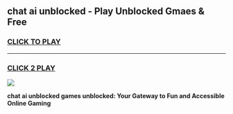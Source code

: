 
## chat ai unblocked - Play Unblocked Gmaes & Free
<h3>
<a href="https://news.freeplayer.one?title=chat_ai_unblocked&ref=23F">CLICK TO PLAY</a></h3>
<hr>

<h3>
<a href="https://news.freeplayer.one?title=chat_ai_unblocked&ref=23F">CLICK 2 PLAY</a>
  
</h3>

<a href="https://news.freeplayer.one?title=chat_ai_unblocked&ref=23F/"><img src="https://clearcache.store/games.png"></a>


**chat ai unblocked games unblocked: Your Gateway to Fun and Accessible Online Gaming**
